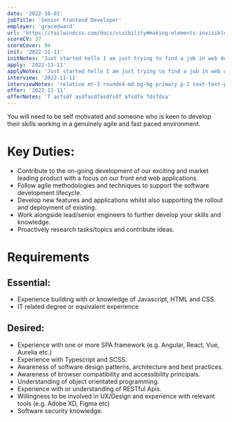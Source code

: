 ```yaml
---
date: '2022-10-01'
jobTitle: 'Senior Frontend Developer'
employer: 'gracedward'
url: 'https://tailwindcss.com/docs/visibility#making-elements-invisible'
scoreCV: 37
scoreCover: 94
init: '2022-11-11'
initNotes: 'Just started hello I am just trying to find a job in web development'
apply: '2022-11-11'
applyNotes: 'Just started hello I am just trying to find a job in web development  # hello  * silent  * quite'
interview: '2022-11-11'
interviewNotes: 'relative mt-3 rounded-md bg-bg-primary p-2 text-text-primary shadow shadow before:absolute before:-top-5 before:h-0 before: dfafsfdas asdfasdfasdfsadf w-0'
offer: '2022-11-11'
offerNotes: 'f asfsdf asdfasdfasdfsdf afsdfa fdsfdsa'
---
```


You will need to be self motivated and someone who is keen to develop their skills working in a genuinely agile and fast paced environment.

# Key Duties:

- Contribute to the on-going development of our exciting and market leading product with a focus on our front end web applications.
- Follow agile methodologies and techniques to support the software development lifecycle.
- Develop new features and applications whilst also supporting the rollout and deployment of existing.
- Work alongside lead/senior engineers to further develop your skills and knowledge.
- Proactively research tasks/topics and contribute ideas.

# Requirements

## Essential:

- Experience building with or knowledge of Javascript, HTML and CSS.
- IT related degree or equivalent experience

## Desired:

- Experience with one or more SPA framework (e.g. Angular, React, Vue, Aurelia etc.)
- Experience with Typescript and SCSS.
- Awareness of software design patterns, architecture and best practices.
- Awareness of browser compatibility and accessibility principals.
- Understanding of object orientated programming.
- Experience with or understanding of RESTful Apis.
- Willingness to be involved in UX/Design and experience with relevant tools (e.g. Adobe XD, Figma etc)
- Software security knowledge.

